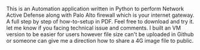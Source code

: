This is an Automation application written in Python to perform Network Active Defense along with Palo Alto firewall which is your internet gateway.
A full step by step of how-to-setup in PDF. Feel free to download and try it. let me know if you facing technical issue and comments.
I built an VM version to be easier for users however file size can't be uploaded in Github or someone can give me a direction how to share a 4G image file to public.
